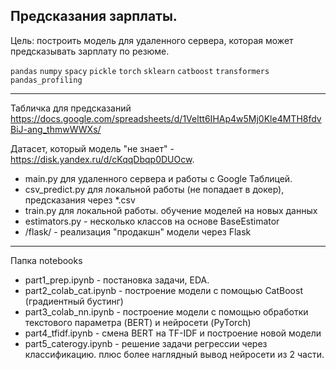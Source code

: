 ## Предсказания зарплаты.

Цель: построить модель для удаленного сервера, которая может предсказывать зарплату по резюме.

`pandas` `numpy` `spacy` `pickle` `torch` `sklearn` `catboost` `transformers` `pandas_profiling` 
_________________________
Табличка для предсказаний 
https://docs.google.com/spreadsheets/d/1Veltt6IHAp4w5Mj0Kle4MTH8fdvBiJ-ang_thmwWWXs/

Датасет, который модель "не знает" - https://disk.yandex.ru/d/cKqqDbqp0DUOcw.

- main.py для удаленного сервера и работы с Google Таблицей.
- csv_predict.py для локальной работы (не попадает в докер), предсказания через *.csv
- train.py для локальной работы. обучение моделей на новых данных
- estimators.py - несколько классов на основе BaseEstimator
- /flask/ - реализация "продакшн" модели через Flask

_________________________________________________________________________________________________________

Папка notebooks
- part1_prep.ipynb - постановка задачи, EDA.
- part2_colab_cat.ipynb - построение модели с помощью CatBoost (градиентный бустинг)
- part3_colab_nn.ipynb - построение модели с помощью обработки текстового параметра (BERT) и нейросети (PyTorch)
- part4_tfidf.ipynb - смена BERT на TF-IDF и построение новой модели
- part5_caterogy.ipynb - решение задачи регрессии через классификацию. плюс более наглядный вывод нейросети из 2 части.
